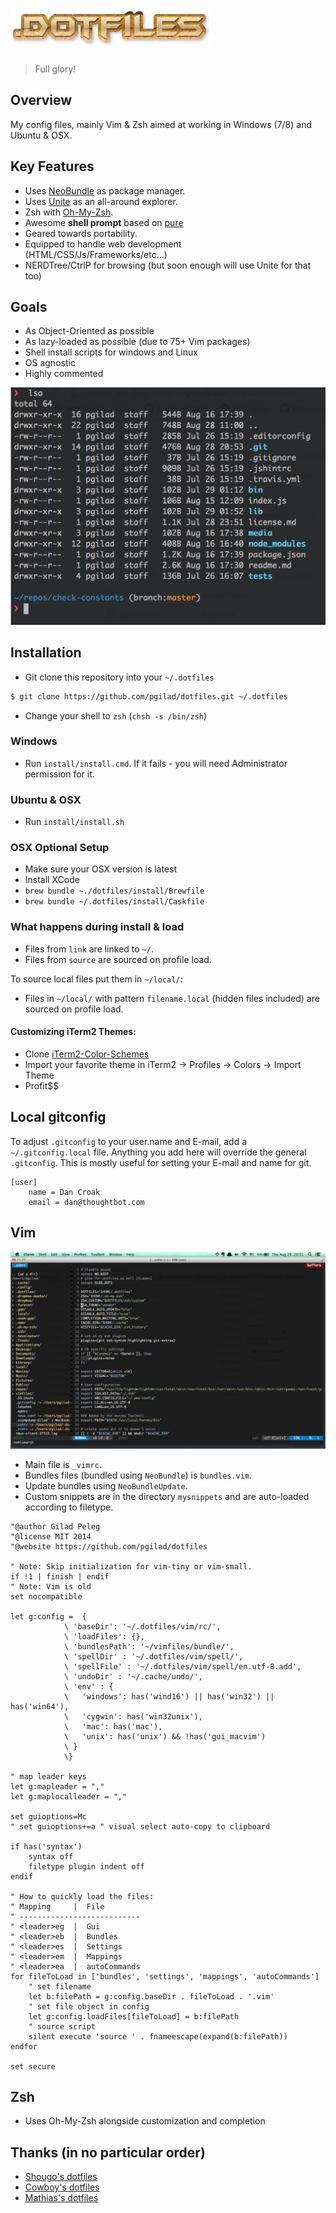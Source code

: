 # <img src="media/dotfiles.png" width="321" height="62" alt="dotfiles">
> Full glory!

## Overview
My config files, mainly Vim & Zsh aimed at working in Windows (7/8) and Ubuntu & OSX.

## Key Features
- Uses [NeoBundle](https://github.com/Shougo/neobundle.vim) as package manager.
- Uses [Unite](https://github.com/Shougo/unite.vim) as an all-around explorer.
- Zsh with [Oh-My-Zsh](https://github.com/robbyrussell/oh-my-zsh).
- Awesome **shell prompt** based on [pure](https://github.com/sindresorhus/pure)
- Geared towards portability.
- Equipped to handle web development (HTML/CSS/Js/Frameworks/etc...)
- NERDTree/CtrlP for browsing (but soon enough will use Unite for that too)

## Goals

- As Object-Oriented as possible
- As lazy-loaded as possible (due to 75+ Vim packages)
- Shell install scripts for windows and Linux
- OS agnostic
- Highly commented

![](media/prompt.png)

## Installation

- Git clone this repository into your `~/.dotfiles`
```sh
$ git clone https://github.com/pgilad/dotfiles.git ~/.dotfiles
```

- Change your shell to `zsh` (`chsh -s /bin/zsh`)

### Windows

- Run `install/install.cmd`. If it fails - you will need Administrator permission for it.

### Ubuntu & OSX

- Run `install/install.sh`

### OSX Optional Setup

- Make sure your OSX version is latest
- Install XCode
- `brew bundle ~./dotfiles/install/Brewfile`
- `brew bundle ~/.dotfiles/install/Caskfile`

### What happens during install & load

- Files from `link` are linked to `~/`.
- Files from `source` are sourced on profile load.

To source local files put them in `~/local/`:

- Files in `~/local/` with pattern `filename.local` (hidden files included) are sourced on profile load.

#### Customizing iTerm2 Themes:

- Clone [iTerm2-Color-Schemes](https://github.com/mbadolato/iTerm2-Color-Schemes)
- Import your favorite theme in iTerm2 -> Profiles -> Colors -> Import Theme
- Profit$$

## Local gitconfig

To adjust `.gitconfig` to your user.name and E-mail, add a `~/.gitconfig.local` file.
Anything you add here will override the general `.gitconfig`. This is mostly useful for setting
your E-mail and name for git.

```
[user]
    name = Dan Croak
    email = dan@thoughtbot.com
```

## Vim

![](media/vim.png)

- Main file is `_vimrc`.
- Bundles files (bundled using `NeoBundle`) is `bundles.vim`.
- Update bundles using `NeoBundleUpdate`.
- Custom snippets are in the directory `mysnippets` and are auto-loaded according to filetype.

```vim
"@author Gilad Peleg
"@license MIT 2014
"@website https://github.com/pgilad/dotfiles

" Note: Skip initialization for vim-tiny or vim-small.
if !1 | finish | endif
" Note: Vim is old
set nocompatible

let g:config =  {
            \ 'baseDir': '~/.dotfiles/vim/rc/',
            \ 'loadFiles': {},
            \ 'bundlesPath': '~/vimfiles/bundle/',
            \ 'spellDir' : '~/.dotfiles/vim/spell/',
            \ 'spellFile' : '~/.dotfiles/vim/spell/en.utf-8.add',
            \ 'undoDir' : '~/.cache/undo/',
            \ 'env' : {
            \   'windows': has('wind16') || has('win32') || has('win64'),
            \   'cygwin': has('win32unix'),
            \   'mac': has('mac'),
            \   'unix': has('unix') && !has('gui_macvim')
            \ }
            \}

" map leader keys
let g:mapleader = ","
let g:maplocalleader = ","

set guioptions=Mc
" set guioptions+=a " visual select auto-copy to clipboard

if has('syntax')
    syntax off
    filetype plugin indent off
endif

" How to quickly load the files:
" Mapping     |  File
" ---------------------------
" <leader>eg  |  Gui
" <leader>eb  |  Bundles
" <leader>es  |  Settings
" <leader>em  |  Mappings
" <leader>ea  |  autoCommands
for fileToLoad in ['bundles', 'settings', 'mappings', 'autoCommands']
    " set filename
    let b:filePath = g:config.baseDir . fileToLoad . '.vim'
    " set file object in config
    let g:config.loadFiles[fileToLoad] = b:filePath
    " source script
    silent execute 'source ' . fnameescape(expand(b:filePath))
endfor

set secure
```

## Zsh

- Uses Oh-My-Zsh alongside customization and completion

## Thanks (in no particular order)

- [Shougo's dotfiles](https://github.com/Shougo/shougo-s-github)
- [Cowboy's dotfiles](https://github.com/cowboy/dotfiles)
- [Mathias's dotfiles](https://github.com/mathiasbynens/dotfiles)
